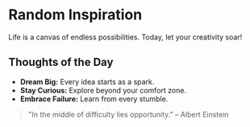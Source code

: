# Random Inspiration

Life is a canvas of endless possibilities. Today, let your creativity soar!

## Thoughts of the Day
- **Dream Big:** Every idea starts as a spark.
- **Stay Curious:** Explore beyond your comfort zone.
- **Embrace Failure:** Learn from every stumble.

> "In the middle of difficulty lies opportunity." – Albert Einstein
